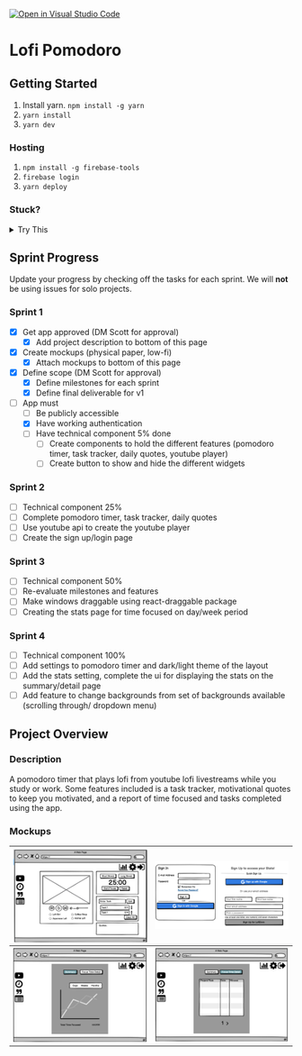 [![Open in Visual Studio Code](https://classroom.github.com/assets/open-in-vscode-c66648af7eb3fe8bc4f294546bfd86ef473780cde1dea487d3c4ff354943c9ae.svg)](https://classroom.github.com/online_ide?assignment_repo_id=8039165&assignment_repo_type=AssignmentRepo)
# Lofi Pomodoro

## Getting Started

1. Install yarn. `npm install -g yarn`
2. `yarn install`
3. `yarn dev`

### Hosting

1. `npm install -g firebase-tools`
2. `firebase login`
3. `yarn deploy`

### Stuck?

<details>
<summary>
Try This
</summary>

1. Navigate to: <https://console.firebase.google.com/> (make sure you are using the same account as you used for login)
1. Open your project, and navigate to 'Project Overview > Project settings'
1. Scroll down to 'Your apps' section and click on the web-app symbol (</>)
1. Follow the prompts and in the 2nd step, copy down the `const firebaseConfig` section as you will need it soon
1. Navigate to 'Build > Authentication', click 'Get started', and then follow the prompts to setup 'email/password' and 'Google' providers
1. Navigate to 'Build > Firestore Database', click 'Create database', and select 'Start in test mode'
1. Navigate to 'Build > Storage', click 'Get started', and select 'Start in test mode'
1. In the root folder, **copy** `env.local.example` and rename to `env.local` and open it
1. Enter the `authDomain`, `apiKey`, `projectId`, `storageBucket` into `env.local` to their respective variables
1. `yarn dev`
1. Once you can run locally, run `yarn deploy`

</details>

<!---
*** WHEN YOU ARE UP AND RUNNING, DELETE EVERYTHING ABOVE ME EXCEPT THE VERY TOP LINE. ***
*** RENAME THE TOP LINE WITH YOUR PROJECT NAME. ***
-->

## Sprint Progress

Update your progress by checking off the tasks for each sprint. We will **not** be using issues for solo projects.

### Sprint 1

- [x] Get app approved (DM Scott for approval)
  - [x] Add project description to bottom of this page
- [x] Create mockups (physical paper, low-fi)
  - [x] Attach mockups to bottom of this page
- [x] Define scope (DM Scott for approval)
  - [x] Define milestones for each sprint
  - [x] Define final deliverable for v1
- [ ] App must
  - [ ] Be publicly accessible
  - [x] Have working authentication
  - [ ] Have technical component 5% done
    - [ ] Create components to hold the different features (pomodoro timer, task tracker, daily quotes, youtube player)
    - [ ] Create button to show and hide the different widgets

### Sprint 2

- [ ] Technical component 25%
- [ ] Complete pomodoro timer, task tracker, daily quotes
- [ ] Use youtube api to create the youtube player
- [ ] Create the sign up/login page

### Sprint 3

- [ ] Technical component 50%
- [ ] Re-evaluate milestones and features
- [ ] Make windows draggable using react-draggable package
- [ ] Creating the stats page for time focused on day/week period 

### Sprint 4

- [ ] Technical component 100%
- [ ] Add settings to pomodoro timer and dark/light theme of the layout
- [ ] Add the stats setting, complete the ui for displaying the stats on the summary/detail page
- [ ] Add feature to change backgrounds from set of backgrounds available (scrolling through/ dropdown menu)

## Project Overview

### Description

A pomodoro timer that plays lofi from youtube lofi livestreams while you study or work. Some features included is a task tracker, motivational quotes to keep you motivated, and a report of time focused and tasks completed using the app. 

### Mockups

| ![](images/main-layout.png) | ![](images/sign-in-page.png) |
|----------------------------------------------------------------------|----------------------------------------------------------------------|
| ![](images/stats-layout.png) | ![](images/focus-time-details.png) |
